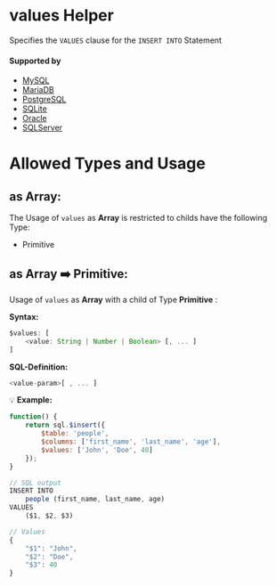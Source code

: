 # values Helper
Specifies the `VALUES` clause for the `INSERT INTO` Statement

#### Supported by
- [MySQL](https://dev.mysql.com/doc/refman/5.7/en/insert.html)
- [MariaDB](https://mariadb.com/kb/en/library/insert/)
- [PostgreSQL](https://www.postgresql.org/docs/9.5/static/sql-insert.html)
- [SQLite](https://sqlite.org/lang_insert.html)
- [Oracle](https://docs.oracle.com/cd/B12037_01/server.101/b10759/statements_9014.htm#i2111652)
- [SQLServer](https://docs.microsoft.com/en-us/sql/t-sql/statements/insert-transact-sql)

# Allowed Types and Usage

## as Array:

The Usage of `values` as **Array** is restricted to childs have the following Type:

- Primitive

## as Array :arrow_right: Primitive:

Usage of `values` as **Array** with a child of Type **Primitive** :

**Syntax:**

```javascript
$values: [
    <value: String | Number | Boolean> [, ... ]
]
```

**SQL-Definition:**
```javascript
<value-param>[ , ... ]
```

:bulb: **Example:**
```javascript
function() {
    return sql.$insert({
        $table: 'people',
        $columns: ['first_name', 'last_name', 'age'],
        $values: ['John', 'Doe', 40]
    });
}

// SQL output
INSERT INTO
    people (first_name, last_name, age)
VALUES
    ($1, $2, $3)

// Values
{
    "$1": "John",
    "$2": "Doe",
    "$3": 40
}
```
